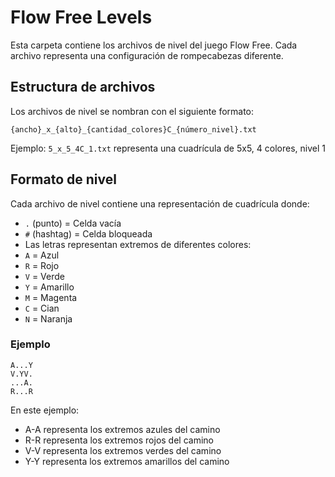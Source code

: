 # Flow Free Levels

Esta carpeta contiene los archivos de nivel del juego Flow Free. Cada archivo representa una configuración de rompecabezas diferente.

## Estructura de archivos

Los archivos de nivel se nombran con el siguiente formato:
```
{ancho}_x_{alto}_{cantidad_colores}C_{número_nivel}.txt
```
Ejemplo: `5_x_5_4C_1.txt` representa una cuadrícula de 5x5, 4 colores, nivel 1

## Formato de nivel

Cada archivo de nivel contiene una representación de cuadrícula donde:

- `.` (punto) = Celda vacía
- `#` (hashtag) = Celda bloqueada
- Las letras representan extremos de diferentes colores:
- `A` = Azul
- `R` = Rojo
- `V` = Verde
- `Y` = Amarillo
- `M` = Magenta
- `C` = Cian
- `N` = Naranja

### Ejemplo
```
A...Y
V.YV.
...A.
R...R
```
En este ejemplo:
- A-A representa los extremos azules del camino
- R-R representa los extremos rojos del camino
- V-V representa los extremos verdes del camino
- Y-Y representa los extremos amarillos del camino